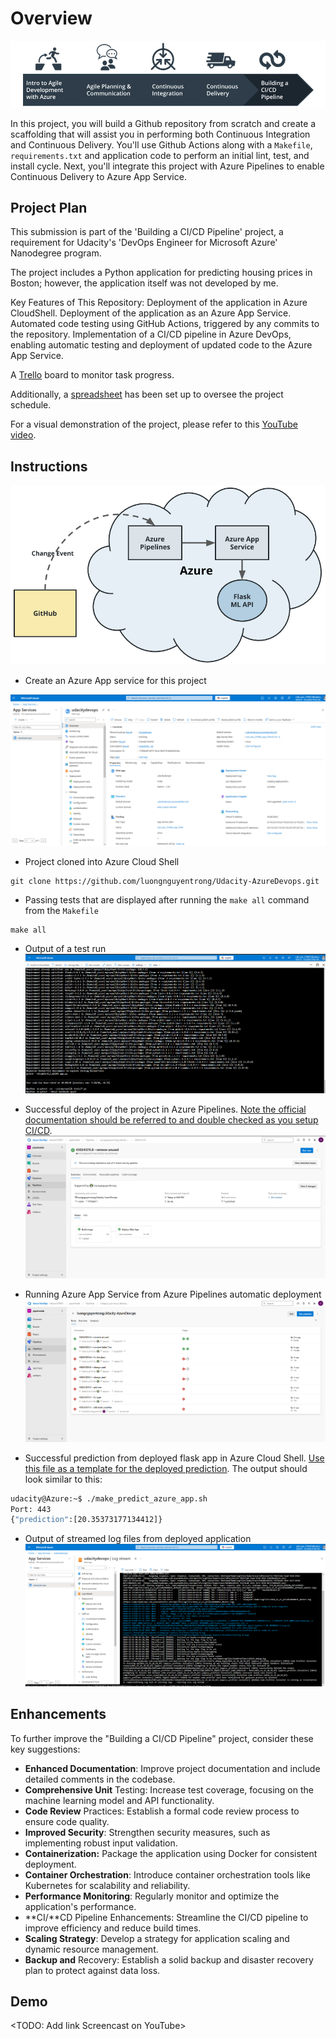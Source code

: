# Overview

![oulinr](./screenshots/overview.png)

In this project, you will build a Github repository from scratch and create a scaffolding that will assist you in performing both Continuous Integration and Continuous Delivery. You'll use Github Actions along with a `Makefile`, `requirements.txt` and application code to perform an initial lint, test, and install cycle. Next, you'll integrate this project with Azure Pipelines to enable Continuous Delivery to Azure App Service.

## Project Plan
This submission is part of the 'Building a CI/CD Pipeline' project, a requirement for Udacity's 'DevOps Engineer for Microsoft Azure' Nanodegree program.

The project includes a Python application for predicting housing prices in Boston; however, the application itself was not developed by me.

Key Features of This Repository:
Deployment of the application in Azure CloudShell.
Deployment of the application as an Azure App Service.
Automated code testing using GitHub Actions, triggered by any commits to the repository.
Implementation of a CI/CD pipeline in Azure DevOps, enabling automatic testing and deployment of updated code to the Azure App Service.

A [Trello](https://trello.com/b/vxEsbB0y/udacity-azure-devops-building-ci-cd-pipeline) board to monitor task progress.

Additionally, a [spreadsheet](https://docs.google.com/spreadsheets/d/1HsLqrNCmm3ldwu1NFBVSADi5dgP4i5Ed2bWTacX1AlA/edit?usp=sharing) has been set up to oversee the project schedule.

For a visual demonstration of the project, please refer to this [YouTube video]().

## Instructions

![oulinr](./screenshots/udacity-architecture.png)

* Create an Azure App service for this project

![appservice](./screenshots/appservice.png)

* Project cloned into Azure Cloud Shell

```shell
git clone https://github.com/luongnguyentrong/Udacity-AzureDevops.git
```

* Passing tests that are displayed after running the `make all` command from the `Makefile`

```shell
make all
```

* Output of a test run
![passing](./screenshots/makeall.png)

* Successful deploy of the project in Azure Pipelines.  [Note the official documentation should be referred to and double checked as you setup CI/CD](https://docs.microsoft.com/en-us/azure/devops/pipelines/ecosystems/python-webapp?view=azure-devops).
![azpipeline](./screenshots/azurepipeline.png)

* Running Azure App Service from Azure Pipelines automatic deployment
![cd](./screenshots/automatic.png)

* Successful prediction from deployed flask app in Azure Cloud Shell.  [Use this file as a template for the deployed prediction](https://github.com/udacity/nd082-Azure-Cloud-DevOps-Starter-Code/blob/master/C2-AgileDevelopmentwithAzure/project/starter_files/flask-sklearn/make_predict_azure_app.sh).
The output should look similar to this:

```bash
udacity@Azure:~$ ./make_predict_azure_app.sh
Port: 443
{"prediction":[20.35373177134412]}
```

* Output of streamed log files from deployed application
![log](./screenshots/logstream.png)

## Enhancements

To further improve the "Building a CI/CD Pipeline" project, consider these key suggestions:

* **Enhanced Documentation**: Improve project documentation and include detailed comments in the codebase.
* **Comprehensive Unit** Testing: Increase test coverage, focusing on the machine learning model and API functionality.
* **Code Review** Practices: Establish a formal code review process to ensure code quality.
* **Improved Security**: Strengthen security measures, such as implementing robust input validation.
* **Containerization:** Package the application using Docker for consistent deployment.
* **Container Orchestration**: Introduce container orchestration tools like Kubernetes for scalability and reliability.
* **Performance Monitoring**: Regularly monitor and optimize the application's performance.
* **CI/**CD Pipeline Enhancements: Streamline the CI/CD pipeline to improve efficiency and reduce build times.
* **Scaling Strategy**: Develop a strategy for application scaling and dynamic resource management.
* **Backup and** Recovery: Establish a solid backup and disaster recovery plan to protect against data loss.

## Demo 

<TODO: Add link Screencast on YouTube>


